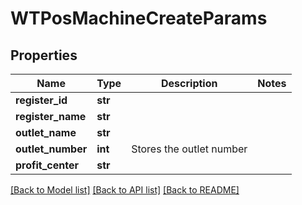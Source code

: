# WTPosMachineCreateParams


## Properties
Name | Type | Description | Notes
------------ | ------------- | ------------- | -------------
**register_id** | **str** |  | 
**register_name** | **str** |  | 
**outlet_name** | **str** |  | 
**outlet_number** | **int** | Stores the outlet number | 
**profit_center** | **str** |  | 

[[Back to Model list]](../README.md#documentation-for-models) [[Back to API list]](../README.md#documentation-for-api-endpoints) [[Back to README]](../README.md)


